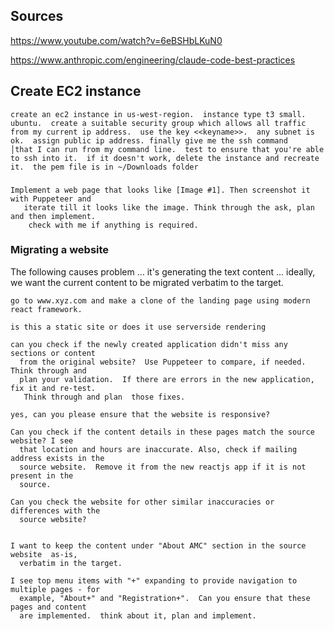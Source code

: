 ## Sources
https://www.youtube.com/watch?v=6eBSHbLKuN0

https://www.anthropic.com/engineering/claude-code-best-practices


## Create EC2 instance

```
create an ec2 instance in us-west-region.  instance type t3 small.  ubuntu.  create a suitable security group which allows all traffic from my current ip address.  use the key <<keyname>>.  any subnet is ok.  assign public ip address. finally give me the ssh command    │that I can run from my command line.  test to ensure that you're able to ssh into it.  if it doesn't work, delete the instance and recreate it.  the pem file is in ~/Downloads folder 
```


###
```
Implement a web page that looks like [Image #1]. Then screenshot it with Puppeteer and
   iterate till it looks like the image. Think through the ask, plan and then implement.
    check with me if anything is required.
```

###  Migrating a website 

The following causes problem ... it's generating the text content ... ideally, we want the current content to be migrated verbatim to the target.

```
go to www.xyz.com and make a clone of the landing page using modern react framework.

is this a static site or does it use serverside rendering

can you check if the newly created application didn't miss any sections or content 
  from the original website?  Use Puppeteer to compare, if needed.  Think through and 
  plan your validation.  If there are errors in the new application, fix it and re-test.
   Think through and plan  those fixes.

yes, can you please ensure that the website is responsive?

Can you check if the content details in these pages match the source website? I see 
  that location and hours are inaccurate. Also, check if mailing address exists in the 
  source website.  Remove it from the new reactjs app if it is not present in the 
  source.

Can you check the website for other similar inaccuracies or differences with the 
  source website?


I want to keep the content under "About AMC" section in the source website  as-is, 
  verbatim in the target.

I see top menu items with "+" expanding to provide navigation to multiple pages - for 
  example, "About+" and "Registration+".  Can you ensure that these pages and content 
  are implemented.  think about it, plan and implement.



```
